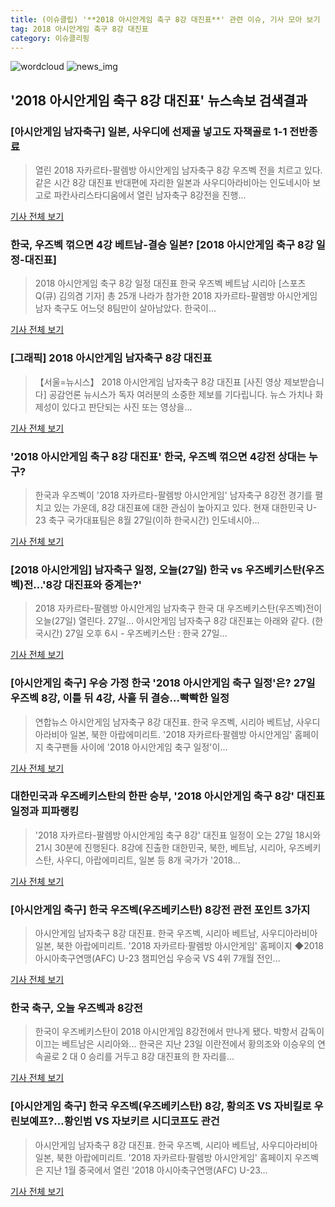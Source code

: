 ```yaml
---
title: (이슈클립) '**2018 아시안게임 축구 8강 대진표**' 관련 이슈, 기사 모아 보기
tag: 2018 아시안게임 축구 8강 대진표
category: 이슈클리핑
---
```

![wordcloud](https://s3.ap-northeast-2.amazonaws.com/lyrics101-wordcloud/2018-08-27-1535371165.png)
![news_img](https://user-images.githubusercontent.com/42597476/44507050-1206f400-a6e4-11e8-8d98-7ffbfebb353f.png)
## **'**2018 아시안게임 축구 8강 대진표**'** 뉴스속보 검색결과
### [아시안게임 남자축구] 일본, 사우디에 선제골 넣고도 자책골로 1-1 전반종료

>열린 2018 자카르타-팔렘방 아시안게임 남자축구 8강 우즈벡 전을 치르고 있다. 같은 시간 8강 대진표 반대편에 자리한 일본과 사우디아라비아는 인도네시아 보고로 파칸사리스타디움에서 열린 남자축구 8강전을 진행...

<a href="http://news20.busan.com/controller/newsController.jsp?newsId=20180827000300" target="_blank">기사 전체 보기</a>

### 한국, 우즈벡 꺾으면 4강 베트남-결승 일본? [2018 아시안게임 축구 8강 일정-대진표]

>2018 아시안게임 축구 8강 일정 대진표 한국 우즈벡 베트남 시리아 [스포츠Q(큐) 김의겸 기자] 총 25개 나라가 참가한 2018 자카르타-팔렘방 아시안게임 남자 축구도 어느덧 8팀만이 살아남았다.  한국이...

<a href="http://www.sportsq.co.kr/news/articleView.html?idxno=300262" target="_blank">기사 전체 보기</a>

### [그래픽] 2018 아시안게임 남자축구 8강 대진표

>【서울=뉴시스】 2018 아시안게임 남자축구 8강 대진표 [사진 영상 제보받습니다] 공감언론 뉴시스가 독자 여러분의 소중한 제보를 기다립니다. 뉴스 가치나 화제성이 있다고 판단되는 사진 또는 영상을...

<a href="http://www.newsis.com/view/?id=NISI20180827_0000192580" target="_blank">기사 전체 보기</a>

### '**2018 아시안게임 축구 8강 대진표**' 한국, 우즈벡 꺾으면 4강전 상대는 누구?

>한국과 우즈벡이 '2018 자카르타-팔렘방 아시안게임' 남자축구 8강전 경기를 펼치고 있는 가운데, 8강 대진표에 대한 관심이 높아지고 있다. 현재 대한민국 U-23 축구 국가대표팀은 8월 27일(이하 한국시간) 인도네시아...

<a href="http://news20.busan.com/controller/newsController.jsp?newsId=20180827000285" target="_blank">기사 전체 보기</a>

### [2018 아시안게임] 남자축구 일정, 오늘(27일) 한국 vs 우즈베키스탄(우즈벡)전…'8강 대진표와 중계는?'

>2018 자카르타-팔렘방 아시안게임 남자축구 한국 대 우즈베키스탄(우즈벡)전이 오늘(27일) 열린다. 27일... 아시안게임 남자축구 8강 대진표는 아래와 같다. (한국시간) 27일 오후 6시 - 우즈베키스탄 : 한국 27일...

<a href="http://www.topstarnews.net/news/articleView.html?idxno=471379" target="_blank">기사 전체 보기</a>

### [아시안게임 축구] 우승 가정 한국 '2018 아시안게임 축구 일정'은? 27일 우즈벡 8강, 이틀 뒤 4강, 사흘 뒤 결승…빡빡한 일정

>연합뉴스 아시안게임 남자축구 8강 대진표. 한국 우즈벡, 시리아 베트남, 사우디아라비아 일본, 북한 아랍에미리트. '2018 자카르타·팔렘방 아시안게임' 홈페이지 축구팬들 사이에 '2018 아시안게임 축구 일정'이...

<a href="http://news.imaeil.com/Sports/2018082716381051605" target="_blank">기사 전체 보기</a>

### 대한민국과 우즈베키스탄의 한판 승부, '2018 아시안게임 축구 8강' 대진표 일정과 피파랭킹

>'2018 자카르타-팔렘방 아시안게임 축구 8강' 대진표 일정이 오는 27일 18시와 21시 30분에 진행된다. 8강에 진출한 대한민국, 북한, 베트남, 시리아, 우즈베키스탄, 사우디, 아랍에미리트, 일본 등 8개 국가가 '2018...

<a href="http://www.lecturernews.com/news/articleView.html?idxno=6295" target="_blank">기사 전체 보기</a>

### [아시안게임 축구] 한국 우즈벡(우즈베키스탄) 8강전 관전 포인트 3가지

>아시안게임 남자축구 8강 대진표. 한국 우즈벡, 시리아 베트남, 사우디아라비아 일본, 북한 아랍에미리트. '2018 자카르타·팔렘방 아시안게임' 홈페이지 ◆2018 아시아축구연맹(AFC) U-23 챔피언십 우승국 VS 4위 7개월 전인...

<a href="http://news.imaeil.com/Sports/2018082708493691081" target="_blank">기사 전체 보기</a>

### 한국 축구, 오늘 우즈벡과 8강전

>한국이 우즈베키스탄이 2018 아시안게임 8강전에서 만나게 됐다. 박항서 감독이 이끄는 베트남은 시리아와... 한국은 지난 23일 이란전에서 황의조와 이승우의 연속골로 2 대 0 승리를 거두고 8강 대진표의 한 자리를...

<a href="http://kids.hankooki.com/lpage/news/201808/kd20180827000054125630.htm" target="_blank">기사 전체 보기</a>

### [아시안게임 축구] 한국 우즈벡(우즈베키스탄) 8강, 황의조 VS 자비킬로 우린보예프?…황인범 VS 자보키르 시디코프도 관건

>아시안게임 남자축구 8강 대진표. 한국 우즈벡, 시리아 베트남, 사우디아라비아 일본, 북한 아랍에미리트. '2018 자카르타·팔렘방 아시안게임' 홈페이지 우즈벡은 지난 1월 중국에서 열린 '2018 아시아축구연맹(AFC) U-23...

<a href="http://news.imaeil.com/Sports/2018082616084767372" target="_blank">기사 전체 보기</a>


